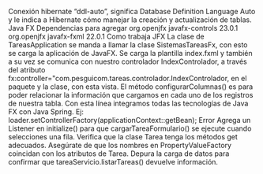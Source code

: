 Conexión hibernate
“ddl-auto”, significa Database Definition Language Auto y le indica a Hibernate cómo manejar la creación y actualización de tablas.
Java FX
Dependencias para agregar
<dependency>
<groupId>org.openjfx</groupId>
<artifactId>javafx-controls</artifactId>
<version>23.0.1</version>
</dependency>
<dependency>
<groupId>org.openjfx</groupId>
<artifactId>javafx-fxml</artifactId>
<version>22.0.1</version>
</dependency>
Como trabaja JFX
La clase de TareasApplication se manda a llamar la clase SistemasTareasFx, con esto se carga la aplicación de JavaFX. Se carga la plantilla index.fxml y también a su vez se comunica con nuestro controlador IndexControlador, a través del atributo fx:controller="com.pesguicom.tareas.controlador.IndexControlador, en el paquete y la clase, con esta vista.
El método configurarColumnas() es para poder relacionar la información que cargamos en cada uno de los registros de nuestra tabla.
Con esta línea integramos todas las tecnologías de Java FX con Java Spring. Ej: loader.setControllerFactory(applicationContext::getBean);
Error
Agrega un Listener en initialize() para que cargarTareaFormulario() se ejecute cuando selecciones una fila.
Verifica que la clase Tarea tenga los métodos get adecuados.
Asegúrate de que los nombres en PropertyValueFactory coincidan con los atributos de Tarea.
Depura la carga de datos para confirmar que tareaServicio.listarTareas() devuelve información.
